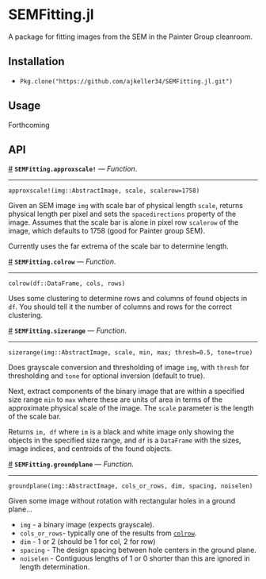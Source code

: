 
<a id='SEMFitting.jl-1'></a>

# SEMFitting.jl


A package for fitting images from the SEM in the Painter Group cleanroom.


<a id='Installation-1'></a>

## Installation


  * `Pkg.clone("https://github.com/ajkeller34/SEMFitting.jl.git")`


<a id='Usage-1'></a>

## Usage


Forthcoming


<a id='API-1'></a>

## API

<a id='SEMFitting.approxscale!' href='#SEMFitting.approxscale!'>#</a>
**`SEMFitting.approxscale!`** &mdash; *Function*.

---


`approxscale!(img::AbstractImage, scale, scalerow=1758)`

Given an SEM image `img` with scale bar of physical length `scale`, returns physical length per pixel and sets the `spacedirections` property of the image. Assumes that the scale bar is alone in pixel row `scalerow` of the image, which defaults to 1758 (good for Painter group SEM).

Currently uses the far extrema of the scale bar to determine length.

<a id='SEMFitting.colrow' href='#SEMFitting.colrow'>#</a>
**`SEMFitting.colrow`** &mdash; *Function*.

---


`colrow(df::DataFrame, cols, rows)`

Uses some clustering to determine rows and columns of found objects in `df`. You should tell it the number of columns and rows for the correct clustering.

<a id='SEMFitting.sizerange' href='#SEMFitting.sizerange'>#</a>
**`SEMFitting.sizerange`** &mdash; *Function*.

---


`sizerange(img::AbstractImage, scale, min, max; thresh=0.5, tone=true)`

Does grayscale conversion and thresholding of image `img`, with `thresh` for thresholding and `tone` for optional inversion (default to true).

Next, extract components of the binary image that are within a specified size range `min` to `max` where these are units of area in terms of the approximate physical scale of the image. The `scale` parameter is the length of the scale bar.

Returns `im, df` where `im` is a black and white image only showing the objects in the specified size range, and `df` is a `DataFrame` with the sizes, image indices, and centroids of the found objects.

<a id='SEMFitting.groundplane' href='#SEMFitting.groundplane'>#</a>
**`SEMFitting.groundplane`** &mdash; *Function*.

---


`groundplane(img::AbstractImage, cols_or_rows, dim, spacing, noiselen)`

Given some image without rotation with rectangular holes in a ground plane...

  * `img` - a binary image (expects grayscale).
  * `cols_or_rows`- typically one of the results from [`colrow`](index.md#SEMFitting.colrow).
  * `dim` - 1 or 2 (should be 1 for col, 2 for row)
  * `spacing` - The design spacing between hole centers in the ground plane.
  * `noiselen` - Contiguous lengths of 1 or 0 shorter than this are ignored in length determination.

